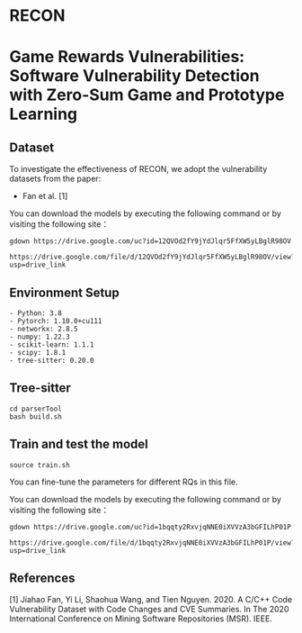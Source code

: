# RECON

# Game Rewards Vulnerabilities: Software Vulnerability Detection with Zero-Sum Game and Prototype Learning

## Dataset
To investigate the effectiveness of RECON, we adopt the vulnerability datasets from the paper:

* Fan et al. [1]
  
You can download the models by executing the following command or by visiting the following site：

    gdown https://drive.google.com/uc?id=12QVOd2fY9jYdJlqr5FfXW5yLBglR98OV
    
    https://drive.google.com/file/d/12QVOd2fY9jYdJlqr5FfXW5yLBglR98OV/view?usp=drive_link

## Environment Setup

    - Python: 3.8
    - Pytorch: 1.10.0+cu111
    - networkx: 2.8.5
    - numpy: 1.22.3
    - scikit-learn: 1.1.1
    - scipy: 1.8.1
    - tree-sitter: 0.20.0
    
## Tree-sitter 

    cd parserTool
    bash build.sh

## Train and test the model

    source train.sh

You can fine-tune the parameters for different RQs in this file.

You can download the models by executing the following command or by visiting the following site：

    gdown https://drive.google.com/uc?id=1bqqty2RxvjqNNE0iXVVzA3bGFILhP01P
  
    https://drive.google.com/file/d/1bqqty2RxvjqNNE0iXVVzA3bGFILhP01P/view?usp=drive_link

    
## References
[1] Jiahao Fan, Yi Li, Shaohua Wang, and Tien Nguyen. 2020. A C/C++ Code Vulnerability Dataset with Code Changes and CVE Summaries. In The 2020 International Conference on Mining Software Repositories (MSR). IEEE.
